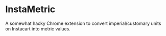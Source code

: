 # InstaMetric

A somewhat hacky Chrome extension to convert imperial/customary units on
Instacart into metric values.
